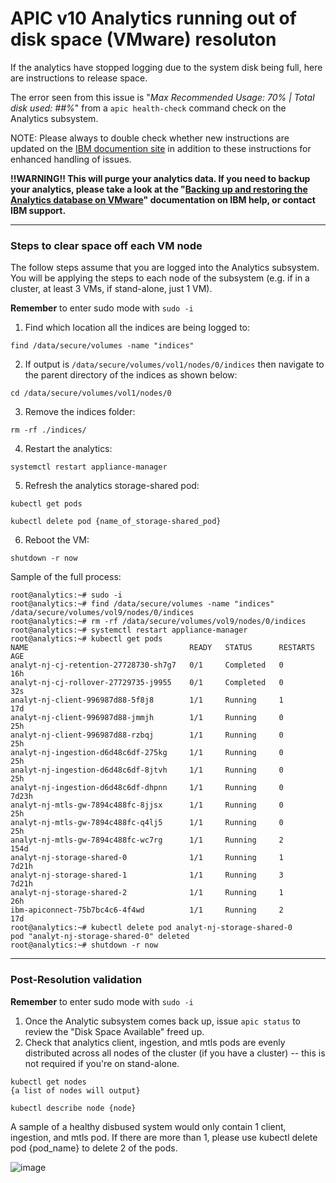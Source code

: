 # APIC v10 Analytics running out of disk space (VMware) resoluton  
If the analytics have stopped logging due to the system disk being full, here are instructions to release space.  

The error seen from this issue is "_Max Recommended Usage: 70% | Total disk used: ##%_" from a ``apic health-check`` command check on the Analytics subsystem.

NOTE: Please always to double check whether new instructions are updated on the [IBM documention site](https://www.ibm.com/docs/en/api-connect) in addition to these instructions for enhanced handling of issues.
  
**!!WARNING!! This will purge your analytics data. If you need to backup your analytics, please take a look at the "[Backing up and restoring the Analytics database on VMware](https://www.ibm.com/docs/en/api-connect/10.0.1.x?topic=later-backing-up-restoring-analytics-database-vmware)" documentation on IBM help, or contact IBM support.**  
*****  

### Steps to clear space off each VM node  

The follow steps assume that you are logged into the Analytics subsystem.
You will be applying the steps to each node of the subsystem (e.g. if in a cluster, at least 3 VMs, if stand-alone, just 1 VM).  
  
**Remember** to enter sudo mode with ``sudo -i``  
   
1. Find which location all the indices are being logged to:
```
find /data/secure/volumes -name "indices"
```  

2. If output is ``/data/secure/volumes/vol1/nodes/0/indices`` then navigate to the parent directory of the indices as shown below:  
```
cd /data/secure/volumes/vol1/nodes/0
```  

3. Remove the indices folder:
```
rm -rf ./indices/
```  

4. Restart the analytics:  
```
systemctl restart appliance-manager
```  

5. Refresh the analytics storage-shared pod:
```
kubectl get pods

kubectl delete pod {name_of_storage-shared_pod}
```  

6. Reboot the VM:  
```
shutdown -r now
```  
Sample of the full process:  
  
```
root@analytics:~# sudo -i
root@analytics:~# find /data/secure/volumes -name "indices"
/data/secure/volumes/vol9/nodes/0/indices
root@analytics:~# rm -rf /data/secure/volumes/vol9/nodes/0/indices
root@analytics:~# systemctl restart appliance-manager
root@analytics:~# kubectl get pods
NAME                                    READY   STATUS      RESTARTS   AGE
analyt-nj-cj-retention-27728730-sh7g7   0/1     Completed   0          16h
analyt-nj-cj-rollover-27729735-j9955    0/1     Completed   0          32s
analyt-nj-client-996987d88-5f8j8        1/1     Running     1          17d
analyt-nj-client-996987d88-jmmjh        1/1     Running     0          25h
analyt-nj-client-996987d88-rzbqj        1/1     Running     0          25h
analyt-nj-ingestion-d6d48c6df-275kg     1/1     Running     0          25h
analyt-nj-ingestion-d6d48c6df-8jtvh     1/1     Running     0          25h
analyt-nj-ingestion-d6d48c6df-dhpnn     1/1     Running     0          7d23h
analyt-nj-mtls-gw-7894c488fc-8jjsx      1/1     Running     0          25h
analyt-nj-mtls-gw-7894c488fc-q4lj5      1/1     Running     0          25h
analyt-nj-mtls-gw-7894c488fc-wc7rg      1/1     Running     2          154d
analyt-nj-storage-shared-0              1/1     Running     1          7d21h
analyt-nj-storage-shared-1              1/1     Running     3          7d21h
analyt-nj-storage-shared-2              1/1     Running     1          26h
ibm-apiconnect-75b7bc4c6-4f4wd          1/1     Running     2          17d
root@analytics:~# kubectl delete pod analyt-nj-storage-shared-0
pod "analyt-nj-storage-shared-0" deleted
root@analytics:~# shutdown -r now
```


*****  
### Post-Resolution validation  
  
**Remember** to enter sudo mode with ``sudo -i``  
  
1. Once the Analytic subsystem comes back up, issue ``apic status`` to review the "Disk Space Available" freed up.  
2. Check that analytics client, ingestion, and mtls pods are evenly distributed across all nodes of the cluster (if you have a cluster) -- this is not required if you're on stand-alone.  
  ```
  kubectl get nodes
  {a list of nodes will output}
  
  kubectl describe node {node}
  ```  
A sample of a healthy disbused system would only contain 1 client, ingestion, and mtls pod. 
If there are more than 1, please use kubectl delete pod {pod_name} to delete 2 of the pods.  
  
![image](https://user-images.githubusercontent.com/66093865/191584797-e949584b-dceb-4dc8-ae8c-5536f6bf017f.png)  


  






